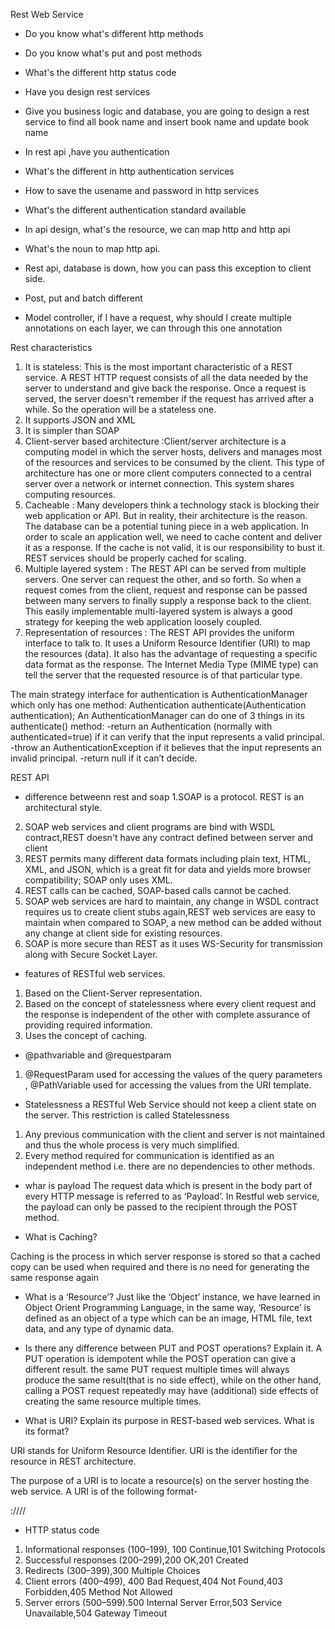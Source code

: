 Rest Web Service

* Do you know what's different http methods
* Do you know what's put and post methods
* What's the different http status code
* Have you design rest services
* Give you business logic and database, you are going to design a rest service to find all book name and insert book name and update book name

* In rest api ,have you authentication
* What's the different in http authentication services
* How to save the usename and password in http services
* What's the different authentication standard available
* In api design, what's the resource, we can map http and http api
* What's the noun to map http api.
* Rest api, database is down, how you can pass this exception to client side. 

* Post, put and batch different

* Model controller, if I have a request, why should I create multiple annotations on each layer, we can through this one annotation


Rest characteristics
1. It is stateless: This is the most important characteristic of a REST service. A REST HTTP request consists of all the data needed by the server to understand and give back the response. Once a request is served, the server doesn't remember if the request has arrived after a while. So the operation will be a stateless one.
2. It supports JSON and XML
3. It is simpler than SOAP
4. Client-server based architecture :Client/server architecture is a computing model in which the server hosts, delivers and manages most of the resources and services to be consumed by the client. This type of architecture has one or more client computers connected to a central server over a network or internet connection. This system shares computing resources.
5. Cacheable : Many developers think a technology stack is blocking their web application or API. But in reality, their architecture is the reason. The database can be a potential tuning piece in a web application. In order to scale an application well, we need to cache content and deliver it as a response. If the cache is not valid, it is our responsibility to bust it. REST services should be properly cached for scaling.
6. Multiple layered system : The REST API can be served from multiple servers. One server can request the other, and so forth. So when a request comes from the client, request and response can be passed between many servers to finally supply a response back to the client. This easily implementable multi-layered system is always a good strategy for keeping the web application loosely coupled.
7. Representation of resources : The REST API provides the uniform interface to talk to. It uses a Uniform Resource Identifier (URI) to map the resources (data). It also has the advantage of requesting a specific data format as the response. The Internet Media Type (MIME type) can tell the server that the requested resource is of that particular type.



The main strategy interface for authentication is AuthenticationManager which only has one method: Authentication authenticate(Authentication authentication);
An AuthenticationManager can do one of 3 things in its authenticate() method:
-return an Authentication (normally with authenticated=true) if it can verify that the input represents a valid principal.
-throw an AuthenticationException if it believes that the input represents an invalid principal.
-return null if it can’t decide.


REST API

* difference betweenn rest and soap
1.SOAP is a protocol. REST is an architectural style.
2. SOAP web services and client programs are bind with WSDL contract,REST doesn't have any contract defined between server and client
3. REST permits many different data formats including plain text, HTML, XML, and JSON, which is a great fit for data and yields more browser compatibility; SOAP only uses XML.
4. REST calls can be cached, SOAP-based calls cannot be cached.
5. SOAP web services are hard to maintain, any change in WSDL contract requires us to create client stubs again,REST web services are easy to maintain when compared to SOAP, a new method can be added without any change at client side for existing resources.
6. SOAP is more secure than REST as it uses WS-Security for transmission along with Secure Socket Layer.

* features of RESTful web services.

1. Based on the Client-Server representation.
2. Based on the concept of statelessness where every client request and the response is independent of the other with complete assurance of providing required information.
3. Uses the concept of caching.

* @pathvariable and @requestparam
1. @RequestParam used for accessing the values of the query parameters , @PathVariable used for accessing the values from the URI template.

* Statelessness
 a RESTful Web Service should not keep a client state on the server. This restriction is called Statelessness
1. Any previous communication with the client and server is not maintained and thus the whole process is very much simplified.
2. Every method required for communication is identified as an independent method i.e. there are no dependencies to other methods.

* whar is payload
 The request data which is present in the body part of every HTTP message is referred to as ‘Payload’. In Restful web service, the payload can only be passed to the recipient through the POST method.


* What is Caching?

 Caching is the process in which server response is stored so that a cached copy can be used when required and there is no need for generating the same response again

 *  What is a ‘Resource’?
 Just like the ‘Object’ instance, we have learned in Object Orient Programming Language, in the same way, ‘Resource’ is defined as an object of a type which can be an image, HTML file, text data, and any type of dynamic data.

* Is there any difference between PUT and POST operations? Explain it.
A PUT operation is idempotent while the POST operation can give a different result.
the same PUT request multiple times will always produce the same result(that is no side effect), while on the other hand, calling a POST request repeatedly may have (additional) side effects of creating the same resource multiple times.


*  What is URI? Explain its purpose in REST-based web services. What is its format?

URI stands for Uniform Resource Identifier. URI is the identifier for the resource in REST architecture.

The purpose of a URI is to locate a resource(s) on the server hosting the web service. A URI is of the following format-

<protocol>://<service-name>/<ResourceType>/<ResourceID>

* HTTP status code
1. Informational responses (100–199), 100 Continue,101 Switching Protocols
2. Successful responses (200–299),200 OK,201 Created
3. Redirects (300–399),300 Multiple Choices
4. Client errors (400–499), 400 Bad Request,404 Not Found,403 Forbidden,405 Method Not Allowed
5. Server errors (500–599).500 Internal Server Error,503 Service Unavailable,504 Gateway Timeout

